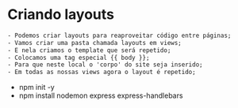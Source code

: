 # Criando layouts

```txt
- Podemos criar layouts para reaproveitar código entre páginas;
- Vamos criar uma pasta chamada layouts em views;
- E nela criamos o template que será repetido;
- Colocamos uma tag especial {{ body }};
- Para que neste local o 'corpo' do site seja inserido;
- Em todas as nossas views agora o layout é repetido;
```

- npm init -y
- npm install nodemon express express-handlebars
